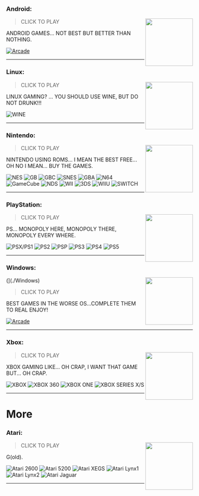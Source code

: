 ### Android:
[<img 
  src="https://img.icons8.com/color/128/android-os.png"
  width="128"
  align="right"
/>](./Android)
> CLICK TO PLAY

ANDROID GAMES... NOT BEST BUT BETTER THAN NOTHING.

[![Arcade](https://img.shields.io/badge/Arcade-gold)](./Android/#Arcade)

- - -
### Linux:
[<img 
  src="https://img.icons8.com/color/128/linux.png"
  width="128"
  align="right"
/>](./Linux)
> CLICK TO PLAY

LINUX GAMING?
... YOU SHOULD USE WINE, BUT DO NOT DRUNK!!!

![WINE](https://img.shields.io/badge/WINE-purple)

- - -
### Nintendo:
[<img 
  src="https://img.icons8.com/color/128/nintendo.png"
  width="128"
  align="right"
/>](./Nintendo)
> CLICK TO PLAY

NINTENDO USING ROMS... I MEAN THE BEST FREE... OH NO I MEAN... BUY THE GAMES.

![NES](https://img.shields.io/badge/NES-gold)
![GB](https://img.shields.io/badge/GB-gold)
![GBC](https://img.shields.io/badge/GBC-gold)
![SNES](https://img.shields.io/badge/SNES-gold)
![GBA](https://img.shields.io/badge/GBA-gold)
![N64](https://img.shields.io/badge/N64-gold)
![GameCube](https://img.shields.io/badge/GameCube-gold)
![NDS](https://img.shields.io/badge/NDS-gold)
![WII](https://img.shields.io/badge/WII-gold)
![3DS](https://img.shields.io/badge/3DS-gold)
![WIIU](https://img.shields.io/badge/WIIU-gold)
![SWITCH](https://img.shields.io/badge/SWITCH-gold)

- - -
### PlayStation:
[<img 
  src="https://img.icons8.com/color/128/play-station.png"
  width="128"
  align="right"
/>](./PlayStation)
> CLICK TO PLAY

PS... MONOPOLY HERE, MONOPOLY THERE, MONOPOLY EVERY WHERE.

![PSX/PS1](https://img.shields.io/badge/PSX%2fPS1-gold)
![PS2](https://img.shields.io/badge/PS2-gold)
![PSP](https://img.shields.io/badge/PSP-gold)
![PS3](https://img.shields.io/badge/PS3-gold)
![PS4](https://img.shields.io/badge/PS4-gold)
![PS5](https://img.shields.io/badge/PS5-gold)

- - -
### Windows:
(<img 
  src="https://img.icons8.com/color/128/windows-11.png"
  width="128"
  align="right"
/>](./Windows)
> CLICK TO PLAY

BEST GAMES IN THE WORSE OS...COMPLETE THEM TO REAL ENJOY!

[![Arcade](https://img.shields.io/badge/Arcade-gold)](./Windows/#Arcade)

- - -
### Xbox:
[<img 
  src="https://img.icons8.com/color/128/xbox.png"
  width="128"
  align="right"
/>](./Xbox)
> CLICK TO PLAY

XBOX GAMING LIKE... OH CRAP, I WANT THAT GAME BUT... OH CRAP.

![XBOX](https://img.shields.io/badge/XBOX-gold)
![XBOX 360](https://img.shields.io/badge/XBOX_360-gold)
![XBOX ONE](https://img.shields.io/badge/XBOX_ONE-gold)
![XBOX SERIES X/S](https://img.shields.io/badge/XBOX_SERIEES_X%2fS-gold)

- - -

# More
### Atari:
[<img 
  src="https://img.icons8.com/color/128/atari-2600.png"
  width="128"
  align="right"
/>](./More/Atari)
> CLICK TO PLAY

G(old).

![Atari 2600](https://img.shields.io/badge/Atari_2600-gold)
![Atari 5200](https://img.shields.io/badge/Atari_5200-gold)
![Atari XEGS](https://img.shields.io/badge/Atari_XEGS-gold)
![Atari Lynx1](https://img.shields.io/badge/Atari_Lynx1-gold)
![Atari Lynx2](https://img.shields.io/badge/Atari_Lynx2-gold)
![Atari Jaguar](https://img.shields.io/badge/Atari_Jaguar-gold)
- - -
